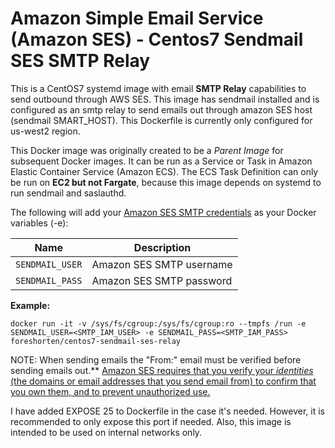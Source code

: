 # Amazon Simple Email Service (Amazon SES) - Centos7 Sendmail SES SMTP Relay
This is a CentOS7 systemd image with email **SMTP Relay** capabilities to send outbound through AWS SES.  This image has sendmail installed and is configured as an smtp relay to send emails out through amazon SES host (sendmail SMART_HOST).  This Dockerfile is currently only configured for us-west2 region. 

This Docker image was originally created to be a _Parent Image_ for subsequent Docker images.  It can be run as a Service or Task in Amazon Elastic Container Service (Amazon ECS).    The ECS Task Definition can only be run on **EC2 but not Fargate**, because this image depends on systemd to run sendmail and saslauthd. 

The following will add your [Amazon SES SMTP credentials](https://docs.aws.amazon.com/ses/latest/DeveloperGuide/smtp-credentials.html) as your Docker variables (-e):

| Name | Description |
| ---- | ------ |
| `SENDMAIL_USER` | Amazon SES SMTP username |
| `SENDMAIL_PASS` | Amazon SES SMTP password |

**Example:**

    docker run -it -v /sys/fs/cgroup:/sys/fs/cgroup:ro --tmpfs /run -e SENDMAIL_USER=<SMTP_IAM_USER> -e SENDMAIL_PASS=<SMTP_IAM_PASS> foreshorten/centos7-sendmail-ses-relay


NOTE: When sending emails the "From:" email must be verified before sending emails out.** [Amazon SES requires that you verify your _identities_ (the domains or email addresses that you send email from) to confirm that you own them, and to prevent unauthorized use.](https://docs.aws.amazon.com/ses/latest/DeveloperGuide/verify-email-addresses.html?icmpid=docs_ses_console)

I have added EXPOSE 25 to Dockerfile in the case it's needed.  However, it is recommended to only expose this port if needed.   Also, this image is intended to be used on internal networks only. 
